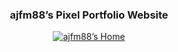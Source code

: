 <div align="center">
  <h3 align="center">ajfm88’s Pixel Portfolio Website</h3>
  <a href="https://pixel-portfolio.netlify.app">
    <img src="https://opengameart.org/sites/default/files/styles/medium/public/house1_4.png" alt="ajfm88’s Home">
  </a>
</div>
